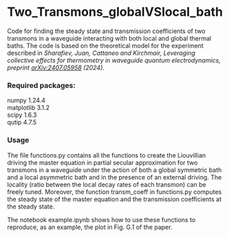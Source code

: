 # Two_Transmons_globalVSlocal_bath
Code for finding the steady state and transmission coefficients of two transmons in a waveguide interacting with both local and global thermal baths. The code is based on the theoretical model for the experiment described in *Sharafiev, Juan, Cattaneo and Kirchmair, Leveraging collective effects for thermometry in waveguide quantum electrodynamics, preprint* [*arXiv:2407.05958*](http://arxiv.org/abs/2407.05958)  *(2024)*.

### Required packages:

numpy                     1.24.4<br /> 
matplotlib                3.1.2               
scipy                     1.6.3               
qutip                     4.7.5    

### Usage
The file functions.py contains all the functions to create the Liouvillian driving the master equation in partial secular approximation for two transmons in a waveguide under the action of both a global symmetric bath and a local asymmetric bath and in the presence of an external driving. The locality (ratio between the local decay rates of each transmon) can be freely tuned. Moreover, the function transm_coeff in functions.py computes the steady state of the master equation and the transmission coefficients at the steady state.

The notebook example.ipynb shows how to use these functions to reproduce, as an example, the plot in Fig. G.1 of the paper.  

